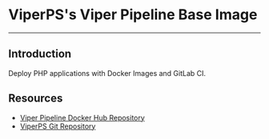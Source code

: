 # ViperPS's Viper Pipeline Base Image

---

## Introduction

Deploy PHP applications with Docker Images and GitLab CI.

## Resources

- [Viper Pipeline Docker Hub Repository](https://hub.docker.com/r/viperps/pipeline)
- [ViperPS Git Repository](https://github.com/viperps/viper-pipeline)
